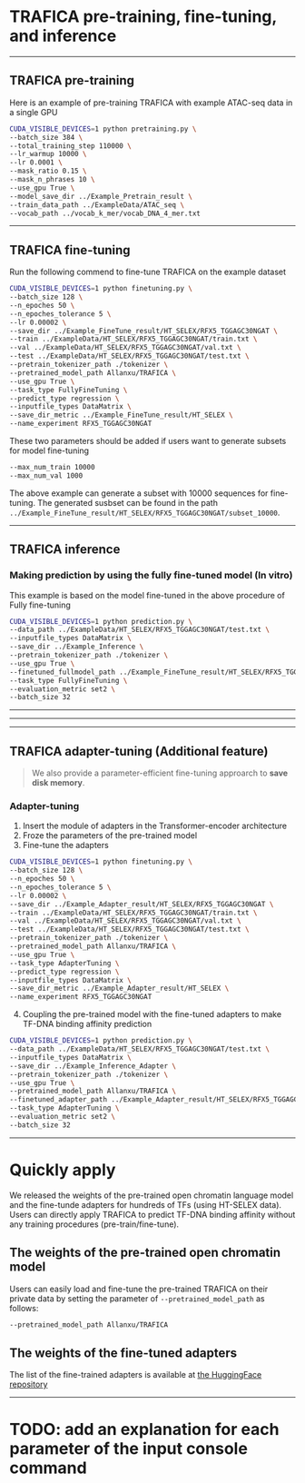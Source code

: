 # TRAFICA pre-training, fine-tuning, and inference

**************
## TRAFICA pre-training
Here is an example of pre-training TRAFICA with example ATAC-seq data in a single GPU
``` bash
CUDA_VISIBLE_DEVICES=1 python pretraining.py \
--batch_size 384 \
--total_training_step 110000 \
--lr_warmup 10000 \
--lr 0.0001 \
--mask_ratio 0.15 \
--mask_n_phrases 10 \
--use_gpu True \
--model_save_dir ../Example_Pretrain_result \
--train_data_path ../ExampleData/ATAC_seq \
--vocab_path ../vocab_k_mer/vocab_DNA_4_mer.txt
```


**************


## TRAFICA fine-tuning
Run the following commend to fine-tune TRAFICA on the example dataset
``` bash
CUDA_VISIBLE_DEVICES=1 python finetuning.py \
--batch_size 128 \
--n_epoches 50 \
--n_epoches_tolerance 5 \
--lr 0.00002 \
--save_dir ../Example_FineTune_result/HT_SELEX/RFX5_TGGAGC30NGAT \
--train ../ExampleData/HT_SELEX/RFX5_TGGAGC30NGAT/train.txt \
--val ../ExampleData/HT_SELEX/RFX5_TGGAGC30NGAT/val.txt \
--test ../ExampleData/HT_SELEX/RFX5_TGGAGC30NGAT/test.txt \
--pretrain_tokenizer_path ./tokenizer \
--pretrained_model_path Allanxu/TRAFICA \
--use_gpu True \
--task_type FullyFineTuning \
--predict_type regression \
--inputfile_types DataMatrix \
--save_dir_metric ../Example_FineTune_result/HT_SELEX \
--name_experiment RFX5_TGGAGC30NGAT 
```

These two parameters should be added if users want to generate subsets for model fine-tuning
``` bash
--max_num_train 10000
--max_num_val 1000
```
The above example can generate a subset with 10000 sequences for fine-tuning. The generated susbset can be found in the path `../Example_FineTune_result/HT_SELEX/RFX5_TGGAGC30NGAT/subset_10000`.

**************
## TRAFICA inference
### Making prediction by using the fully fine-tuned model (In vitro)
This example is based on the model fine-tuned in the above procedure of Fully fine-tuning
``` bash
CUDA_VISIBLE_DEVICES=1 python prediction.py \
--data_path ../ExampleData/HT_SELEX/RFX5_TGGAGC30NGAT/test.txt \
--inputfile_types DataMatrix \
--save_dir ../Example_Inference \
--pretrain_tokenizer_path ./tokenizer \
--use_gpu True \
--finetuned_fullmodel_path ../Example_FineTune_result/HT_SELEX/RFX5_TGGAGC30NGAT \
--task_type FullyFineTuning \
--evaluation_metric set2 \
--batch_size 32
```



**************

**************

**************
## TRAFICA adapter-tuning (Additional feature)
> We also provide a parameter-efficient fine-tuning approarch to **save disk memory**. 
### Adapter-tuning
1. Insert the module of adapters in the Transformer-encoder architecture
2. Froze the parameters of the pre-trained model
3. Fine-tune the adapters

``` bash
CUDA_VISIBLE_DEVICES=1 python finetuning.py \
--batch_size 128 \
--n_epoches 50 \
--n_epoches_tolerance 5 \
--lr 0.00002 \
--save_dir ../Example_Adapter_result/HT_SELEX/RFX5_TGGAGC30NGAT \
--train ../ExampleData/HT_SELEX/RFX5_TGGAGC30NGAT/train.txt \
--val ../ExampleData/HT_SELEX/RFX5_TGGAGC30NGAT/val.txt \
--test ../ExampleData/HT_SELEX/RFX5_TGGAGC30NGAT/test.txt \
--pretrain_tokenizer_path ./tokenizer \
--pretrained_model_path Allanxu/TRAFICA \
--use_gpu True \
--task_type AdapterTuning \
--predict_type regression \
--inputfile_types DataMatrix \
--save_dir_metric ../Example_Adapter_result/HT_SELEX \
--name_experiment RFX5_TGGAGC30NGAT 
```

4. Coupling the pre-trained model with the fine-tuned adapters to make TF-DNA binding affinity prediction  


``` bash
CUDA_VISIBLE_DEVICES=1 python prediction.py \
--data_path ../ExampleData/HT_SELEX/RFX5_TGGAGC30NGAT/test.txt \
--inputfile_types DataMatrix \
--save_dir ../Example_Inference_Adapter \
--pretrain_tokenizer_path ./tokenizer \
--use_gpu True \
--pretrained_model_path Allanxu/TRAFICA \
--finetuned_adapter_path ../Example_Adapter_result/HT_SELEX/RFX5_TGGAGC30NGAT \
--task_type AdapterTuning \
--evaluation_metric set2 \
--batch_size 32
```

**************


# Quickly apply 
We released the weights of the pre-trained open chromatin language model and the fine-tunde adapters for hundreds of TFs (using HT-SELEX data). Users can directly apply TRAFICA to predict TF-DNA binding affinity without any training procedures (pre-train/fine-tune). 

## The weights of the pre-trained open chromatin model
Users can easily load and fine-tune the pre-trained TRAFICA on their private data by setting the parameter of `--pretrained_model_path` as follows: 
``` bash
--pretrained_model_path Allanxu/TRAFICA 
```

## The weights of the fine-tuned adapters
The list of the fine-trained adapters is available at [the HuggingFace repository](https://huggingface.co/Allanxu/TRAFICA/tree/main/Adapters)


**************



# TODO: add an explanation for each parameter of the input console command